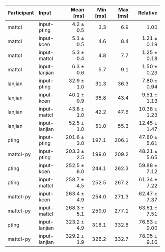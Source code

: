 | Participant | Input | Mean [ms] | Min [ms] | Max [ms] | Relative |
|:---|:---|---:|---:|---:|---:|
| mattcl | input-pting | 4.2 ± 0.5 | 3.3 | 6.9 | 1.00 |
| mattcl | input-kcen | 5.1 ± 0.5 | 4.6 | 8.4 | 1.21 ± 0.19 |
| mattcl | input-mattcl | 5.3 ± 0.4 | 4.8 | 7.7 | 1.25 ± 0.18 |
| mattcl | input-lanjian | 6.3 ± 0.6 | 5.7 | 9.1 | 1.50 ± 0.23 |
| lanjian | input-pting | 32.9 ± 1.0 | 31.3 | 36.3 | 7.80 ± 0.94 |
| lanjian | input-kcen | 40.1 ± 0.9 | 38.8 | 43.4 | 9.51 ± 1.13 |
| lanjian | input-mattcl | 43.8 ± 1.0 | 42.2 | 47.6 | 10.38 ± 1.23 |
| lanjian | input-lanjian | 52.5 ± 1.0 | 51.0 | 55.3 | 12.45 ± 1.47 |
| pting | input-pting | 201.6 ± 3.0 | 197.1 | 206.1 | 47.80 ± 5.61 |
| mattcl-py | input-pting | 203.3 ± 2.5 | 199.0 | 209.2 | 48.21 ± 5.65 |
| pting | input-kcen | 252.5 ± 6.0 | 244.1 | 262.3 | 59.88 ± 7.12 |
| pting | input-mattcl | 258.7 ± 4.5 | 252.5 | 267.2 | 61.34 ± 7.22 |
| mattcl-py | input-kcen | 263.4 ± 4.9 | 254.0 | 271.3 | 62.47 ± 7.37 |
| mattcl-py | input-mattcl | 268.3 ± 5.1 | 259.0 | 277.1 | 63.61 ± 7.51 |
| pting | input-lanjian | 323.2 ± 4.9 | 318.1 | 332.8 | 76.63 ± 9.00 |
| mattcl-py | input-lanjian | 329.2 ± 1.9 | 326.2 | 332.7 | 78.05 ± 9.10 |
